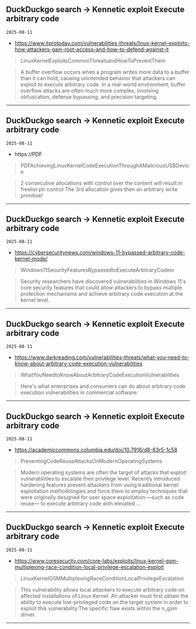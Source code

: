 ## DuckDuckgo search -> Kennetic exploit Execute arbitrary code
`2025-08-11`

* https://www.itprotoday.com/vulnerabilities-threats/linux-kernel-exploits-how-attackers-gain-root-access-and-how-to-defend-against-it

<blockquote>
 LinuxKernelExploitsCommonThreatsandHowToPreventThem
</blockquote>
<blockquote>
A buffer overflow occurs when a program writes more data to a buffer than it can hold, causing unintended behavior that attackers can exploit to execute arbitrary code. In a real-world environment, buffer overflow attacks are often much more complex, involving obfuscation, defense bypassing, and precision targeting.
</blockquote>

---

## DuckDuckgo search -> Kennetic exploit Execute arbitrary code
`2025-08-11`

* https://PDF

<blockquote>
 PDFAchievingLinuxKernelCodeExecutionThroughAMaliciousUSBDevice
</blockquote>
<blockquote>
2 consecutive allocations with control over the content will result in freelist ptr control The 3rd allocation gives then an arbitrary write primitive!
</blockquote>

---

## DuckDuckgo search -> Kennetic exploit Execute arbitrary code
`2025-08-11`

* https://cybersecuritynews.com/windows-11-bypassed-arbitrary-code-kernel-mode/

<blockquote>
 Windows11SecurityFeaturesBypassedtoExecuteArbitraryCodein
</blockquote>
<blockquote>
Security researchers have discovered vulnerabilities in Windows 11's core security features that could allow attackers to bypass multiple protection mechanisms and achieve arbitrary code execution at the kernel level.
</blockquote>

---

## DuckDuckgo search -> Kennetic exploit Execute arbitrary code
`2025-08-11`

* https://www.darkreading.com/vulnerabilities-threats/what-you-need-to-know-about-arbitrary-code-execution-vulnerabilities

<blockquote>
 WhatYouNeedtoKnowAboutArbitraryCodeExecutionVulnerabilities
</blockquote>
<blockquote>
Here's what enterprises and consumers can do about arbitrary code execution vulnerabilities in commercial software:
</blockquote>

---

## DuckDuckgo search -> Kennetic exploit Execute arbitrary code
`2025-08-11`

* https://academiccommons.columbia.edu/doi/10.7916/d8-83r5-1c58

<blockquote>
 PreventingCodeReuseAttacksOnModernOperatingSystems
</blockquote>
<blockquote>
Modern operating systems are often the target of attacks that exploit vulnerabilities to escalate their privilege level. Recently introduced hardening features prevent attackers from using traditional kernel exploitation methodologies and force them to employ techniques that were originally designed for user space exploitation —such as code reuse— to execute arbitrary code with elevated ...
</blockquote>

---

## DuckDuckgo search -> Kennetic exploit Execute arbitrary code
`2025-08-11`

* https://www.coresecurity.com/core-labs/exploits/linux-kernel-gsm-multiplexing-race-condition-local-privilege-escalation-exploit

<blockquote>
 LinuxKernelGSMMultiplexingRaceConditionLocalPrivilegeEscalation
</blockquote>
<blockquote>
This vulnerability allows local attackers to execute arbitrary code on affected installations of Linux Kernel. An attacker must first obtain the ability to execute low-privileged code on the target system in order to exploit this vulnerability.The specific flaw exists within the n_gsm driver.
</blockquote>

---

